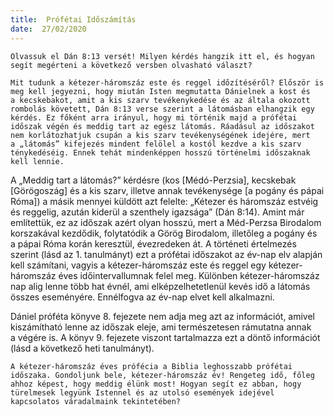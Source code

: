 ```yaml
---
title:  Prófétai Időszámítás
date:  27/02/2020
---
```


`Olvassuk el Dán 8:13 versét! Milyen kérdés hangzik itt el, és hogyan segít megérteni a következő versben olvasható választ?`

`Mit tudunk a kétezer-háromszáz este és reggel időzítéséről? Először is meg kell jegyezni, hogy miután Isten megmutatta Dánielnek a kost és a kecskebakot, amit a kis szarv tevékenykedése és az általa okozott rombolás követett, Dán 8:13 verse szerint a látomásban elhangzik egy kérdés. Ez főként arra irányul, hogy mi történik majd a prófétai időszak végén és meddig tart az egész látomás. Ráadásul az időszakot nem korlátozhatjuk csupán a kis szarv tevékenységének idejére, mert a „látomás” kifejezés mindent felölel a kostól kezdve a kis szarv ténykedéséig. Ennek tehát mindenképpen hosszú történelmi időszaknak kell lennie.`

A „Meddig tart a látomás?” kérdésre (kos [Médó-Perzsia], kecskebak [Görögoszág] és a kis szarv, illetve annak tevékenysége [a pogány és pápai Róma]) a másik mennyei küldött azt felelte: „Kétezer és háromszáz estvéig és reggelig, azután kiderül a szenthely igazsága” (Dán 8:14). Amint már említettük, ez az időszak azért olyan hosszú, mert a Méd-Perzsa Birodalom korszakával kezdődik, folytatódik a Görög Birodalom, illetőleg a pogány és a pápai Róma korán keresztül, évezredeken át. A történeti értelmezés szerint (lásd az 1. tanulmányt) ezt a prófétai időszakot az év-nap elv alapján kell számítani, vagyis a kétezer-háromszáz este és reggel egy kétezer-háromszáz éves időintervallumnak felel meg. Különben kétezer-háromszáz nap alig lenne több hat évnél, ami elképzelhetetlenül kevés idő a látomás összes eseményére. Ennélfogva az év-nap elvet kell alkalmazni.

Dániel próféta könyve 8. fejezete nem adja meg azt az információt, amivel kiszámítható lenne az időszak eleje, ami természetesen rámutatna annak a végére is. A könyv 9. fejezete viszont tartalmazza ezt a döntő információt (lásd a következő heti tanulmányt).

`A kétezer-háromszáz éves prófécia a Biblia leghosszabb prófétai időszaka. Gondoljunk bele, kétezer-háromszáz év! Rengeteg idő, főleg ahhoz képest, hogy meddig élünk most! Hogyan segít ez abban, hogy türelmesek legyünk Istennel és az utolsó események idejével kapcsolatos váradalmaink tekintetében?`